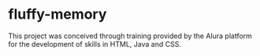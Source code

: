 # fluffy-memory
This project was conceived through training provided by the Alura platform for the development of skills in HTML, Java and CSS.
